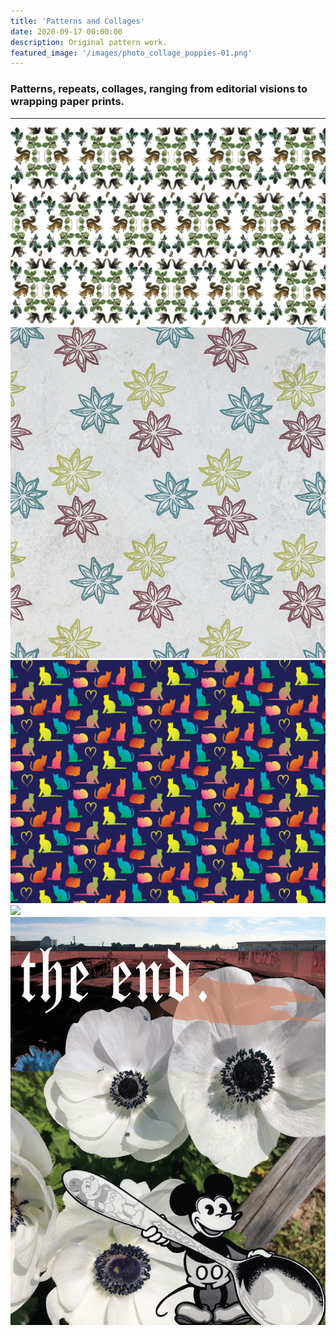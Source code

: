 ```yaml
---
title: 'Patterns and Collages'
date: 2020-09-17 00:00:00
description: Original pattern work.
featured_image: '/images/photo_collage_poppies-01.png'
---
```



### Patterns, repeats, collages, ranging from editorial visions to wrapping paper prints.

---

<div class="gallery" data-columns="3">
	<img src="/images/squirrelwrappingpaper2.png">
	<img src="/images/star_anise_trio-01.png">
	<img src="/images/cats_pattern-01.png">
	<img src="/images/pomegranate_collage-01.png">
	<img src="/images/photo_collage_poppies-01.png">
</div>
